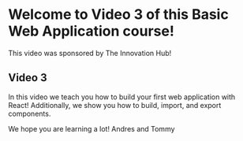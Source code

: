 # Welcome to Video 3 of this Basic Web Application course!
This video was sponsored by The Innovation Hub!

## Video 3

In this video we teach you how to build your first web application with React!
Additionally, we show you how to build, import, and export components. 

We hope you are learning a lot!
Andres and Tommy
